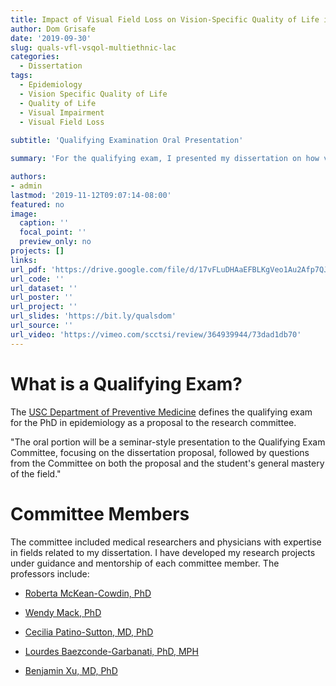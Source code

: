 ```yaml
---
title: Impact of Visual Field Loss on Vision-Specific Quality of Life in Multi-Ethnic, Population-Based Cohorts in Los Angeles County
author: Dom Grisafe
date: '2019-09-30'
slug: quals-vfl-vsqol-multiethnic-lac
categories:
  - Dissertation
tags:
  - Epidemiology
  - Vision Specific Quality of Life
  - Quality of Life
  - Visual Impairment
  - Visual Field Loss
  
subtitle: 'Qualifying Examination Oral Presentation'

summary: 'For the qualifying exam, I presented my dissertation on how visual impairment affects quality of life in multiethnic cohorts from Los Angeles. A committee of medical professors questioned the methodology, interpretation, and implications of the research. I concluded by proposing future projects for the dissertation.'

authors:
- admin
lastmod: '2019-11-12T09:07:14-08:00'
featured: no
image:
  caption: ''
  focal_point: ''
  preview_only: no
projects: []
links:
url_pdf: 'https://drive.google.com/file/d/17vFLuDHAaEFBLKgVeo1Au2Afp7QJRwcl/view?usp=sharing'
url_code: ''
url_dataset: ''
url_poster: ''
url_project: ''
url_slides: 'https://bit.ly/qualsdom'
url_source: ''
url_video: 'https://vimeo.com/scctsi/review/364939944/73dad1db70'
---
```


# What is a Qualifying Exam?

The [USC Department of Preventive Medicine](https://catalogue.usc.edu/preview_program.php?catoid=7&poid=6836&returnto=1755) defines the qualifying exam for the PhD in epidemiology as a proposal to the research committee.  

"The oral portion will be a seminar-style presentation to the Qualifying Exam Committee, focusing on the dissertation proposal, followed by questions from the Committee on both the proposal and the student's general mastery of the field."  

# Committee Members 

The committee included medical researchers and physicians with expertise in fields related to my dissertation. I have developed my research projects under guidance and mentorship of each committee member. The professors include:  

- [Roberta McKean-Cowdin, PhD](https://keck.usc.edu/faculty-search/roberta-mckean-cowdin/)  

- [Wendy Mack, PhD](https://keck.usc.edu/faculty-search/wendy-jean-mack/)  

- [Cecilia Patino-Sutton, MD, PhD](https://keck.usc.edu/faculty-search/cecilia-patino-sutton/)  

- [Lourdes Baezconde-Garbanati, PhD, MPH](https://keck.usc.edu/faculty-search/lourdes-baez-conde/)  

- [Benjamin Xu, MD, PhD](https://keck.usc.edu/faculty-search/benjamin-yixing-xu/)  

